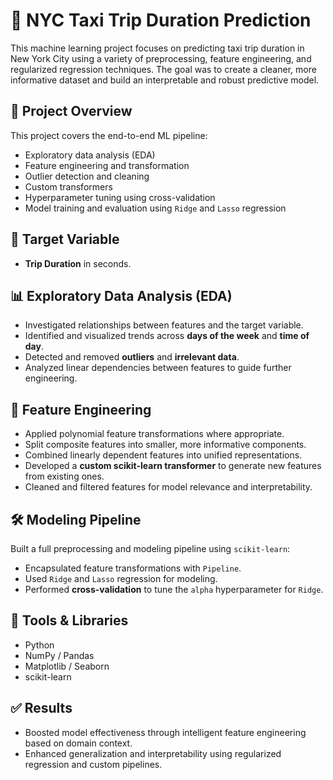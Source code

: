 # 🗽 NYC Taxi Trip Duration Prediction

This machine learning project focuses on predicting taxi trip duration in New York City using a variety of preprocessing, feature engineering, and regularized regression techniques. The goal was to create a cleaner, more informative dataset and build an interpretable and robust predictive model.

## 📌 Project Overview

This project covers the end-to-end ML pipeline:
- Exploratory data analysis (EDA)
- Feature engineering and transformation
- Outlier detection and cleaning
- Custom transformers
- Hyperparameter tuning using cross-validation
- Model training and evaluation using `Ridge` and `Lasso` regression

## 🎯 Target Variable

- **Trip Duration** in seconds.

## 📊 Exploratory Data Analysis (EDA)

- Investigated relationships between features and the target variable.
- Identified and visualized trends across **days of the week** and **time of day**.
- Detected and removed **outliers** and **irrelevant data**.
- Analyzed linear dependencies between features to guide further engineering.

## 🧠 Feature Engineering

- Applied polynomial feature transformations where appropriate.
- Split composite features into smaller, more informative components.
- Combined linearly dependent features into unified representations.
- Developed a **custom scikit-learn transformer** to generate new features from existing ones.
- Cleaned and filtered features for model relevance and interpretability.

## 🛠 Modeling Pipeline

Built a full preprocessing and modeling pipeline using `scikit-learn`:
- Encapsulated feature transformations with `Pipeline`.
- Used `Ridge` and `Lasso` regression for modeling.
- Performed **cross-validation** to tune the `alpha` hyperparameter for `Ridge`.

## 🧪 Tools & Libraries

- Python
- NumPy / Pandas
- Matplotlib / Seaborn
- scikit-learn

## ✅ Results

- Boosted model effectiveness through intelligent feature engineering based on domain context.
- Enhanced generalization and interpretability using regularized regression and custom pipelines.

